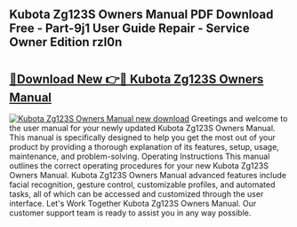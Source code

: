## Kubota Zg123S Owners Manual PDF Download Free - Part-9j1 User Guide Repair - Service Owner Edition rzI0n

# <h2><a href="http://bc89959.oget.top/?id=Kubota+Zg123S+Owners+Manual">🔗Download New 👉🔴 Kubota Zg123S Owners Manual</a></h2>

[![Kubota Zg123S Owners Manual new download](https://i.imgur.com/5g1atiW.png)](http://bc89959.oget.top/?id=Kubota+Zg123S+Owners+Manual)
Greetings and welcome to the user manual for your newly updated Kubota Zg123S Owners Manual. This manual is specifically designed to help you get the most out of your product by providing a thorough explanation of its features, setup, usage, maintenance, and problem-solving. Operating Instructions This manual outlines the correct operating procedures for your new Kubota Zg123S Owners Manual. Kubota Zg123S Owners Manual advanced features include facial recognition, gesture control, customizable profiles, and automated tasks, all of which can be accessed and customized through the user interface. Let's Work Together Kubota Zg123S Owners Manual. Our customer support team is ready to assist you in any way possible.
